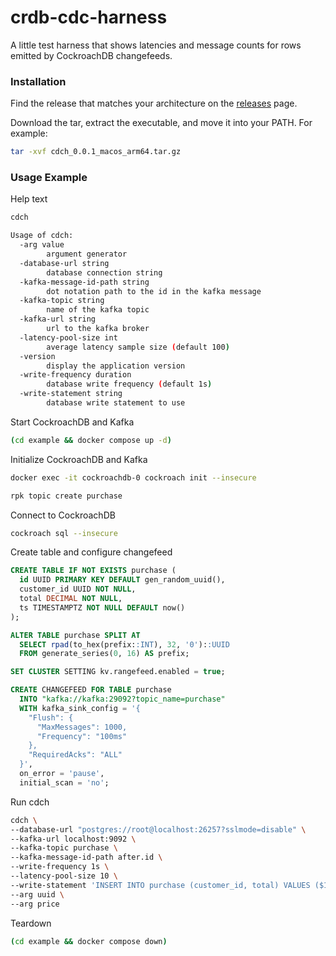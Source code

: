 # crdb-cdc-harness
A little test harness that shows latencies and message counts for rows emitted by CockroachDB changefeeds.

### Installation

Find the release that matches your architecture on the [releases](https://github.com/codingconcepts/crdb-cdc-harness/releases) page.

Download the tar, extract the executable, and move it into your PATH. For example:

```sh
tar -xvf cdch_0.0.1_macos_arm64.tar.gz
```

### Usage Example

Help text

```sh
cdch

Usage of cdch:
  -arg value
        argument generator
  -database-url string
        database connection string
  -kafka-message-id-path string
        dot notation path to the id in the kafka message
  -kafka-topic string
        name of the kafka topic
  -kafka-url string
        url to the kafka broker
  -latency-pool-size int
        average latency sample size (default 100)
  -version
        display the application version
  -write-frequency duration
        database write frequency (default 1s)
  -write-statement string
        database write statement to use
```

Start CockroachDB and Kafka

```sh
(cd example && docker compose up -d)
```

Initialize CockroachDB and Kafka

```sh
docker exec -it cockroachdb-0 cockroach init --insecure

rpk topic create purchase
```

Connect to CockroachDB

```sh
cockroach sql --insecure
```

Create table and configure changefeed

```sql
CREATE TABLE IF NOT EXISTS purchase (
  id UUID PRIMARY KEY DEFAULT gen_random_uuid(),
  customer_id UUID NOT NULL,
  total DECIMAL NOT NULL,
  ts TIMESTAMPTZ NOT NULL DEFAULT now()
);

ALTER TABLE purchase SPLIT AT
  SELECT rpad(to_hex(prefix::INT), 32, '0')::UUID
  FROM generate_series(0, 16) AS prefix;

SET CLUSTER SETTING kv.rangefeed.enabled = true;

CREATE CHANGEFEED FOR TABLE purchase
  INTO "kafka://kafka:29092?topic_name=purchase"
  WITH kafka_sink_config = '{
    "Flush": {
      "MaxMessages": 1000,
      "Frequency": "100ms"
    },
    "RequiredAcks": "ALL"
  }',
  on_error = 'pause',
  initial_scan = 'no';
```

Run cdch

```sh
cdch \
--database-url "postgres://root@localhost:26257?sslmode=disable" \
--kafka-url localhost:9092 \
--kafka-topic purchase \
--kafka-message-id-path after.id \
--write-frequency 1s \
--latency-pool-size 10 \
--write-statement 'INSERT INTO purchase (customer_id, total) VALUES ($1, $2) RETURNING id' \
--arg uuid \
--arg price
```

Teardown

```sh
(cd example && docker compose down)
```